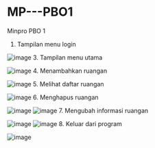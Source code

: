 # MP---PBO1
Minpro PBO 1
1. Tampilan menu login

![image](https://github.com/user-attachments/assets/de33e119-2e8c-4187-84b7-426a8de6f5b8)
3. Tampilan menu utama

![image](https://github.com/user-attachments/assets/3e2be53d-53dd-408c-8d1a-aa01ff147c8b)
4. Menambahkan ruangan

![image](https://github.com/user-attachments/assets/07bea3a6-7ba6-4511-9e2b-ea557c1b35eb)
5. Melihat daftar ruangan

![image](https://github.com/user-attachments/assets/3104bb04-4293-494f-aa94-1db4425415a8)
6. Menghapus ruangan

![image](https://github.com/user-attachments/assets/476125d0-968b-45e6-9b14-f1ac59c12bc9)
![image](https://github.com/user-attachments/assets/6bfedacf-1ad3-4b94-8b91-e5428e1b7408)
7. Mengubah informasi ruangan

![image](https://github.com/user-attachments/assets/ecf5c9ff-b565-4329-938c-718fa4703596)
![image](https://github.com/user-attachments/assets/df6eb882-b892-4ae8-acaa-afa04a6fa35b)
8. Keluar dari program

![image](https://github.com/user-attachments/assets/a26c9244-4521-490d-a7dd-0e302d9319d6)
